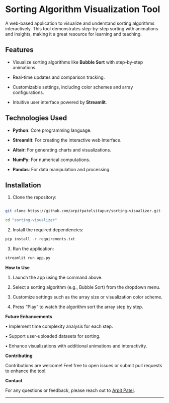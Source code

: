# Sorting Algorithm Visualization Tool

  

A web-based application to visualize and understand sorting algorithms interactively. This tool demonstrates step-by-step sorting with animations and insights, making it a great resource for learning and teaching.

  

## Features

- Visualize sorting algorithms like ****Bubble Sort**** with step-by-step animations.

- Real-time updates and comparison tracking.

- Customizable settings, including color schemes and array configurations.

- Intuitive user interface powered by ****Streamlit****.

  

## Technologies Used

- ****Python****: Core programming language.

- ****Streamlit****: For creating the interactive web interface.

- ****Altair****: For generating charts and visualizations.

- ****NumPy****: For numerical computations.

- ****Pandas****: For data manipulation and processing.

  

## Installation

1. Clone the repository:

```bash

git clone https://github.com/arpitpatelsitapur/sorting-visualizer.git
```
```bash
cd "sorting-visualizer"
```
  

2.  Install the required dependencies:

  
```bash
pip install -r requirements.txt
```
  

  

3.  Run the application:

  
```bash
streamlit run app.py
```
  

  

  

**How to Use**

1.  Launch the app using the command above.

2.  Select a sorting algorithm (e.g., Bubble Sort) from the dropdown menu.

3.  Customize settings such as the array size or visualization color scheme.

4.  Press “Play” to watch the algorithm sort the array step by step.

  

**Future Enhancements**

•  Implement time complexity analysis for each step.

•  Support user-uploaded datasets for sorting.

•  Enhance visualizations with additional animations and interactivity.

  

**Contributing**

Contributions are welcome! Feel free to open issues or submit pull requests to enhance the tool.

  



**Contact**

  

For any questions or feedback, please reach out to [Arpit Patel](mailto:arpitaa9918@gmail.com).

---
